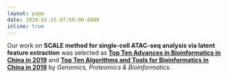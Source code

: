 ```yaml
---
layout: page
date: 2020-02-15 07:59:00-0400
inline: true
---
```


Our work on  <b>SCALE method for single-cell ATAC-seq analysis via latent feature extraction</b> was selected as [<b>Top Ten Advances in Bioinformatics in China in 2019</b>](http://gpb.big.ac.cn/news/1010) and 
[<b>Top Ten Algorithms and Tools for Bioinformatics in China in 2019</b>](http://gpb.big.ac.cn/news/1008) 
by <i>Genomics, Proteomics & Bioinformatics</i>.
